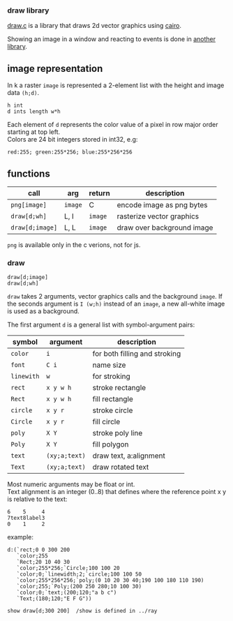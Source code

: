 ### draw library

[draw.c](draw.c) is a library that draws 2d vector graphics using [cairo](https://www.cairographics.org).

Showing an image in a window and reacting to events is done in [another library](../ray).

## image representation

In k a raster `image` is represented a 2-element list with the height and image data `(h;d)`.

```
h int
d ints length w*h
```

Each element of `d` represents the color value of a pixel in row major order starting at top left.  
Colors are 24 bit integers stored in int32, e.g:

```
red:255; green:255*256; blue:255*256*256
```


## functions

|call|arg|return|description|
|---|---|---|---|
|`png[image]`|`image`|C|encode image as png bytes|
|`draw[d;wh]`|L, I|`image`|rasterize vector graphics|
|`draw[d;image]`|L, L|`image`|draw over background image|

`png` is available only in the c verions, not for js.

### draw

```
draw[d;image]
draw[d;wh]
```

`draw` takes 2 arguments, vector graphics calls and the background `image`.
If the seconds argument is `I (w;h)` instead of an `image`, a new all-white image is used as a background.  

The first argument `d` is a general list with symbol-argument pairs:  

|symbol|argument|description|
|---|---|---|
|`color`|`i`|for both filling and stroking|
|`font`|`C i`|name size|
|`linewith`|`w`|for stroking|
|`rect`|`x y w h`|stroke rectangle|
|`Rect`|`x y w h`|fill rectangle|
|`circle`|`x y r`|stroke circle|
|`Circle`|`x y r`|fill circle|
|`poly`|`X Y`|stroke poly line|
|`Poly`|`X Y`|fill polygon|
|`text`|`(xy;a;text)`|draw text, a:alignment|
|`Text`|`(xy;a;text)`|draw rotated text|

Most numeric arguments may be float or int.  
Text alignment is an integer (0..8) that defines where the reference point x y is relative to the text:

```
6    5     4
7text8label3
0    1     2
```


example:

```
d:(`rect;0 0 300 200
   `color;255
   `Rect;20 10 40 30
   `color;255*256;`Circle;100 100 20
   `color;0;`linewidth;2;`circle;100 100 50
   `color;255*256*256;`poly;(0 10 20 30 40;190 100 180 110 190)
   `color;255;`Poly;(200 250 280;10 100 30)
   `color;0;`text;(200;120;"a b c")
   `Text;(180;120;"E F G"))
   
show draw[d;300 200]  /show is defined in ../ray
```

